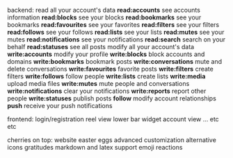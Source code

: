 backend:
    read all your account's data
        **read:accounts** see accounts information
        **read:blocks** see your blocks
        **read:bookmarks** see your bookmarks
        **read:favourites** see your favorites
        **read:filters** see your filters
        **read:follows** see your follows
        **read:lists** see your lists
        **read:mutes** see your mutes
        **read:notifications** see your notifications
        **read:search** search on your behalf
        **read:statuses** see all posts
    modify all your account's data
    **write:accounts** modify your profile
    **write:blocks** block accounts and domains
    **write:bookmarks** bookmark posts
    **write:conversations** mute and delete conversations
    **write:favourites** favorite posts
    **write:filters** create filters
    **write:follows** follow people
    **write:lists** create lists
    **write:media** upload media files
    **write:mutes** mute people and conversations
    **write:notifications** clear your notifications
    **write:reports** report other people
    **write:statuses** publish posts
    **follow** modify account relationships
    **push** receive your push notifications

frontend:
    login/registration
    reel view
    lower bar widget
    account view
... etc etc

cherries on top:
    website
    easter eggs
    advanced customization
    alternative icons
    gratitudes
    markdown and latex support
    emoji reactions